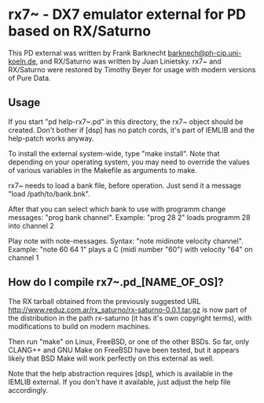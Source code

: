 # rx7~ - DX7 emulator external for PD based on RX/Saturno

This PD external was written by Frank Barknecht <barknech@ph-cip.uni-koeln.de>,
and RX/Saturno was written by Juan Linietsky.  rx7~ and RX/Saturno were
restored by Timothy Beyer for usage with modern versions of Pure Data.

Usage
-----

If you start "pd help-rx7~.pd" in this directory, the rx7~ object should be
created. Don't bother if [dsp] has no patch cords, it's part of IEMLIB and the
help-patch works anyway.

To install the external system-wide, type "make install".  Note that depending
on your operating system, you may need to override the values of various
variables in the Makefile as arguments to make.

rx7~ needs to load a bank file, before operation. Just send it a message "load
/path/to/bank.bnk".

After that you can select which bank to use with programm change messages:
"prog bank channel".
Example: "prog 28 2" loads programm 28 into channel 2

Play note with note-messages. Syntax: "note midinote velocity channel". 
Example: "note 60 64 1" plays a C (midi number "60") with velocity "64" on
channel 1

How do I compile rx7~.pd_[NAME_OF_OS]?
--------------------------------------

The RX tarball obtained from the previously suggested URL
http://www.reduz.com.ar/rx_saturno/rx-saturno-0.0.1.tar.gz is now part of the
distribution in the path rx-saturno (it has it's own copyright terms), with
modifications to build on modern machines.

Then run "make" on Linux, FreeBSD, or one of the other BSDs.  So far, only
CLANG++ and GNU Make on FreeBSD have been tested, but it appears likely that
BSD Make will work perfectly on this external as well.

Note that the help abstraction requires [dsp], which is available in the IEMLIB
external.  If you don't have it available, just adjust the help file
accordingly.
